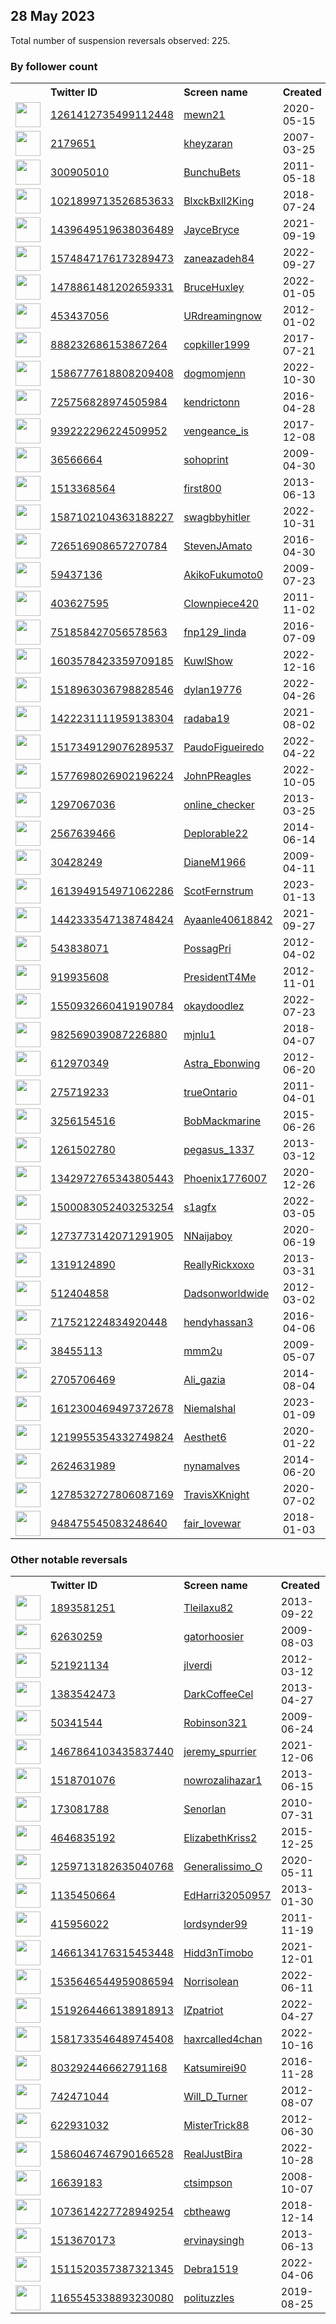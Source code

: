 
## 28 May 2023
Total number of suspension reversals observed: 225.

### By follower count
<table><tr><th></th><th align="left">Twitter ID</th><th align="left">Screen name</th>
<th align="left">Created</th><th align="left">Status</th><th align="left">Suspended</th><th align="left">Followers</th>
<tr><td><a href="https://pbs.twimg.com/profile_images/1545244119496380418/zxmOKl4c_normal.jpg"><img src="https://pbs.twimg.com/profile_images/1545244119496380418/zxmOKl4c_normal.jpg" width="40px" height="40px" align="center"/></a></td><td><a href="https://twitter.com/intent/user?user_id=1261412735499112448">1261412735499112448</a></td><td><a href="https://twitter.com/mewn21">mewn21</a></td><td>2020-05-15</td><td align="center">🔒</td><td>2022-12-18</td><td>68605</td></tr>
<tr><td><a href="https://pbs.twimg.com/profile_images/1661365611925237760/zGniRxIO_normal.jpg"><img src="https://pbs.twimg.com/profile_images/1661365611925237760/zGniRxIO_normal.jpg" width="40px" height="40px" align="center"/></a></td><td><a href="https://twitter.com/intent/user?user_id=2179651">2179651</a></td><td><a href="https://twitter.com/kheyzaran">kheyzaran</a></td><td>2007-03-25</td><td align="center"></td><td>2023-03-08</td><td>19253</td></tr>
<tr><td><a href="https://pbs.twimg.com/profile_images/1640152497493794816/DiYuVVZ1_normal.jpg"><img src="https://pbs.twimg.com/profile_images/1640152497493794816/DiYuVVZ1_normal.jpg" width="40px" height="40px" align="center"/></a></td><td><a href="https://twitter.com/intent/user?user_id=300905010">300905010</a></td><td><a href="https://twitter.com/BunchuBets">BunchuBets</a></td><td>2011-05-18</td><td align="center"></td><td>2023-05-20</td><td>13954</td></tr>
<tr><td><a href="https://pbs.twimg.com/profile_images/1615879499521957890/ZoxjamWd_normal.jpg"><img src="https://pbs.twimg.com/profile_images/1615879499521957890/ZoxjamWd_normal.jpg" width="40px" height="40px" align="center"/></a></td><td><a href="https://twitter.com/intent/user?user_id=1021899713526853633">1021899713526853633</a></td><td><a href="https://twitter.com/BlxckBxll2King">BlxckBxll2King</a></td><td>2018-07-24</td><td align="center"></td><td>2023-05-03</td><td>13389</td></tr>
<tr><td><a href="https://pbs.twimg.com/profile_images/1617359520468008961/dcmG59kr_normal.jpg"><img src="https://pbs.twimg.com/profile_images/1617359520468008961/dcmG59kr_normal.jpg" width="40px" height="40px" align="center"/></a></td><td><a href="https://twitter.com/intent/user?user_id=1439649519638036489">1439649519638036489</a></td><td><a href="https://twitter.com/JayceBryce">JayceBryce</a></td><td>2021-09-19</td><td align="center"></td><td>2023-04-26</td><td>10167</td></tr>
<tr><td><a href="https://pbs.twimg.com/profile_images/1623350833042583552/6c5AeBQz_normal.jpg"><img src="https://pbs.twimg.com/profile_images/1623350833042583552/6c5AeBQz_normal.jpg" width="40px" height="40px" align="center"/></a></td><td><a href="https://twitter.com/intent/user?user_id=1574847176173289473">1574847176173289473</a></td><td><a href="https://twitter.com/zaneazadeh84">zaneazadeh84</a></td><td>2022-09-27</td><td align="center"></td><td>2023-05-25</td><td>9517</td></tr>
<tr><td><a href="https://pbs.twimg.com/profile_images/1663881698465947649/zrB1VxgQ_normal.jpg"><img src="https://pbs.twimg.com/profile_images/1663881698465947649/zrB1VxgQ_normal.jpg" width="40px" height="40px" align="center"/></a></td><td><a href="https://twitter.com/intent/user?user_id=1478861481202659331">1478861481202659331</a></td><td><a href="https://twitter.com/BruceHuxley">BruceHuxley</a></td><td>2022-01-05</td><td align="center"></td><td>2022-12-14</td><td>9142</td></tr>
<tr><td><a href="https://pbs.twimg.com/profile_images/1899736696/rocks_normal.jpg"><img src="https://pbs.twimg.com/profile_images/1899736696/rocks_normal.jpg" width="40px" height="40px" align="center"/></a></td><td><a href="https://twitter.com/intent/user?user_id=453437056">453437056</a></td><td><a href="https://twitter.com/URdreamingnow">URdreamingnow</a></td><td>2012-01-02</td><td align="center"></td><td>2023-05-22</td><td>8409</td></tr>
<tr><td><a href="https://pbs.twimg.com/profile_images/1658688494695501825/6RmG5pgs_normal.jpg"><img src="https://pbs.twimg.com/profile_images/1658688494695501825/6RmG5pgs_normal.jpg" width="40px" height="40px" align="center"/></a></td><td><a href="https://twitter.com/intent/user?user_id=888232686153867264">888232686153867264</a></td><td><a href="https://twitter.com/copkiller1999">copkiller1999</a></td><td>2017-07-21</td><td align="center"></td><td>2023-05-28</td><td>7404</td></tr>
<tr><td><a href="https://pbs.twimg.com/profile_images/1668616171502067712/KLK3FBfc_normal.jpg"><img src="https://pbs.twimg.com/profile_images/1668616171502067712/KLK3FBfc_normal.jpg" width="40px" height="40px" align="center"/></a></td><td><a href="https://twitter.com/intent/user?user_id=1586777618808209408">1586777618808209408</a></td><td><a href="https://twitter.com/dogmomjenn">dogmomjenn</a></td><td>2022-10-30</td><td align="center"></td><td>2023-05-21</td><td>6426</td></tr>
<tr><td><a href="https://pbs.twimg.com/profile_images/725757936698429440/8KNVQff4_normal.jpg"><img src="https://pbs.twimg.com/profile_images/725757936698429440/8KNVQff4_normal.jpg" width="40px" height="40px" align="center"/></a></td><td><a href="https://twitter.com/intent/user?user_id=725756828974505984">725756828974505984</a></td><td><a href="https://twitter.com/kendrictonn">kendrictonn</a></td><td>2016-04-28</td><td align="center"></td><td>2023-05-27</td><td>5896</td></tr>
<tr><td><a href="https://pbs.twimg.com/profile_images/1662822399320944641/kAEK2ny5_normal.jpg"><img src="https://pbs.twimg.com/profile_images/1662822399320944641/kAEK2ny5_normal.jpg" width="40px" height="40px" align="center"/></a></td><td><a href="https://twitter.com/intent/user?user_id=939222296224509952">939222296224509952</a></td><td><a href="https://twitter.com/vengeance_is">vengeance_is</a></td><td>2017-12-08</td><td align="center"></td><td></td><td>5791</td></tr>
<tr><td><a href="https://pbs.twimg.com/profile_images/1550080500349517825/oISWjQPh_normal.jpg"><img src="https://pbs.twimg.com/profile_images/1550080500349517825/oISWjQPh_normal.jpg" width="40px" height="40px" align="center"/></a></td><td><a href="https://twitter.com/intent/user?user_id=36566664">36566664</a></td><td><a href="https://twitter.com/sohoprint">sohoprint</a></td><td>2009-04-30</td><td align="center"></td><td>2022-11-23</td><td>5109</td></tr>
<tr><td><a href="https://pbs.twimg.com/profile_images/1612953598454910978/wVoX6HS1_normal.jpg"><img src="https://pbs.twimg.com/profile_images/1612953598454910978/wVoX6HS1_normal.jpg" width="40px" height="40px" align="center"/></a></td><td><a href="https://twitter.com/intent/user?user_id=1513368564">1513368564</a></td><td><a href="https://twitter.com/first800">first800</a></td><td>2013-06-13</td><td align="center"></td><td>2023-05-21</td><td>3797</td></tr>
<tr><td><a href="https://pbs.twimg.com/profile_images/1612585865540435968/SsUoMIFn_normal.jpg"><img src="https://pbs.twimg.com/profile_images/1612585865540435968/SsUoMIFn_normal.jpg" width="40px" height="40px" align="center"/></a></td><td><a href="https://twitter.com/intent/user?user_id=1587102104363188227">1587102104363188227</a></td><td><a href="https://twitter.com/swagbbyhitler">swagbbyhitler</a></td><td>2022-10-31</td><td align="center"></td><td>2023-05-22</td><td>3738</td></tr>
<tr><td><a href="https://pbs.twimg.com/profile_images/1591064713986719746/Ot0_si1X_normal.jpg"><img src="https://pbs.twimg.com/profile_images/1591064713986719746/Ot0_si1X_normal.jpg" width="40px" height="40px" align="center"/></a></td><td><a href="https://twitter.com/intent/user?user_id=726516908657270784">726516908657270784</a></td><td><a href="https://twitter.com/StevenJAmato">StevenJAmato</a></td><td>2016-04-30</td><td align="center"></td><td>2023-05-28</td><td>3384</td></tr>
<tr><td><a href="https://pbs.twimg.com/profile_images/1440979653317959685/5TLsRSYx_normal.jpg"><img src="https://pbs.twimg.com/profile_images/1440979653317959685/5TLsRSYx_normal.jpg" width="40px" height="40px" align="center"/></a></td><td><a href="https://twitter.com/intent/user?user_id=59437136">59437136</a></td><td><a href="https://twitter.com/AkikoFukumoto0">AkikoFukumoto0</a></td><td>2009-07-23</td><td align="center"></td><td>2023-05-27</td><td>3348</td></tr>
<tr><td><a href="https://pbs.twimg.com/profile_images/1664129846744842240/BgKXvHVf_normal.jpg"><img src="https://pbs.twimg.com/profile_images/1664129846744842240/BgKXvHVf_normal.jpg" width="40px" height="40px" align="center"/></a></td><td><a href="https://twitter.com/intent/user?user_id=403627595">403627595</a></td><td><a href="https://twitter.com/Clownpiece420">Clownpiece420</a></td><td>2011-11-02</td><td align="center"></td><td>2023-05-28</td><td>3099</td></tr>
<tr><td><a href="https://pbs.twimg.com/profile_images/1535737967624572930/AtBsyqsr_normal.jpg"><img src="https://pbs.twimg.com/profile_images/1535737967624572930/AtBsyqsr_normal.jpg" width="40px" height="40px" align="center"/></a></td><td><a href="https://twitter.com/intent/user?user_id=751858427056578563">751858427056578563</a></td><td><a href="https://twitter.com/fnp129_linda">fnp129_linda</a></td><td>2016-07-09</td><td align="center"></td><td>2022-08-04</td><td>2821</td></tr>
<tr><td><a href="https://pbs.twimg.com/profile_images/1603582423043809281/T2xkd5bv_normal.jpg"><img src="https://pbs.twimg.com/profile_images/1603582423043809281/T2xkd5bv_normal.jpg" width="40px" height="40px" align="center"/></a></td><td><a href="https://twitter.com/intent/user?user_id=1603578423359709185">1603578423359709185</a></td><td><a href="https://twitter.com/KuwlShow">KuwlShow</a></td><td>2022-12-16</td><td align="center"></td><td>2023-05-24</td><td>2665</td></tr>
<tr><td><a href="https://pbs.twimg.com/profile_images/1519034085414518786/D9ztwU9S_normal.jpg"><img src="https://pbs.twimg.com/profile_images/1519034085414518786/D9ztwU9S_normal.jpg" width="40px" height="40px" align="center"/></a></td><td><a href="https://twitter.com/intent/user?user_id=1518963036798828546">1518963036798828546</a></td><td><a href="https://twitter.com/dylan19776">dylan19776</a></td><td>2022-04-26</td><td align="center"></td><td>2023-03-09</td><td>2452</td></tr>
<tr><td><a href="https://pbs.twimg.com/profile_images/1471220017198895106/KGcG29xY_normal.jpg"><img src="https://pbs.twimg.com/profile_images/1471220017198895106/KGcG29xY_normal.jpg" width="40px" height="40px" align="center"/></a></td><td><a href="https://twitter.com/intent/user?user_id=1422231111959138304">1422231111959138304</a></td><td><a href="https://twitter.com/radaba19">radaba19</a></td><td>2021-08-02</td><td align="center"></td><td>2022-09-17</td><td>2427</td></tr>
<tr><td><a href="https://pbs.twimg.com/profile_images/1535803308237017093/oN6DzwwH_normal.jpg"><img src="https://pbs.twimg.com/profile_images/1535803308237017093/oN6DzwwH_normal.jpg" width="40px" height="40px" align="center"/></a></td><td><a href="https://twitter.com/intent/user?user_id=1517349129076289537">1517349129076289537</a></td><td><a href="https://twitter.com/PaudoFigueiredo">PaudoFigueiredo</a></td><td>2022-04-22</td><td align="center"></td><td>2022-10-18</td><td>2296</td></tr>
<tr><td><a href="https://pbs.twimg.com/profile_images/1577887678795767809/4h0fOrFw_normal.jpg"><img src="https://pbs.twimg.com/profile_images/1577887678795767809/4h0fOrFw_normal.jpg" width="40px" height="40px" align="center"/></a></td><td><a href="https://twitter.com/intent/user?user_id=1577698026902196224">1577698026902196224</a></td><td><a href="https://twitter.com/JohnPReagles">JohnPReagles</a></td><td>2022-10-05</td><td align="center"></td><td>2023-05-24</td><td>2111</td></tr>
<tr><td><a href="https://pbs.twimg.com/profile_images/378800000537355951/d71c46716564b356d11859675f9fb631_normal.png"><img src="https://pbs.twimg.com/profile_images/378800000537355951/d71c46716564b356d11859675f9fb631_normal.png" width="40px" height="40px" align="center"/></a></td><td><a href="https://twitter.com/intent/user?user_id=1297067036">1297067036</a></td><td><a href="https://twitter.com/online_checker">online_checker</a></td><td>2013-03-25</td><td align="center">🚫</td><td>2022-11-05</td><td>2074</td></tr>
<tr><td><a href="https://pbs.twimg.com/profile_images/1347695601400602624/48EBaYP5_normal.jpg"><img src="https://pbs.twimg.com/profile_images/1347695601400602624/48EBaYP5_normal.jpg" width="40px" height="40px" align="center"/></a></td><td><a href="https://twitter.com/intent/user?user_id=2567639466">2567639466</a></td><td><a href="https://twitter.com/Deplorable22">Deplorable22</a></td><td>2014-06-14</td><td align="center"></td><td>2022-11-10</td><td>1991</td></tr>
<tr><td><a href="https://pbs.twimg.com/profile_images/1471397858385530882/RL3LaLu7_normal.jpg"><img src="https://pbs.twimg.com/profile_images/1471397858385530882/RL3LaLu7_normal.jpg" width="40px" height="40px" align="center"/></a></td><td><a href="https://twitter.com/intent/user?user_id=30428249">30428249</a></td><td><a href="https://twitter.com/DianeM1966">DianeM1966</a></td><td>2009-04-11</td><td align="center"></td><td>2022-10-29</td><td>1850</td></tr>
<tr><td><a href="https://pbs.twimg.com/profile_images/1613949726130376704/1LGuGse2_normal.png"><img src="https://pbs.twimg.com/profile_images/1613949726130376704/1LGuGse2_normal.png" width="40px" height="40px" align="center"/></a></td><td><a href="https://twitter.com/intent/user?user_id=1613949154971062286">1613949154971062286</a></td><td><a href="https://twitter.com/ScotFernstrum">ScotFernstrum</a></td><td>2023-01-13</td><td align="center"></td><td>2023-05-25</td><td>1829</td></tr>
<tr><td><a href="https://pbs.twimg.com/profile_images/1669947210560073728/odi5D54i_normal.jpg"><img src="https://pbs.twimg.com/profile_images/1669947210560073728/odi5D54i_normal.jpg" width="40px" height="40px" align="center"/></a></td><td><a href="https://twitter.com/intent/user?user_id=1442333547138748424">1442333547138748424</a></td><td><a href="https://twitter.com/Ayaanle40618842">Ayaanle40618842</a></td><td>2021-09-27</td><td align="center"></td><td>2023-02-07</td><td>1719</td></tr>
<tr><td><a href="https://pbs.twimg.com/profile_images/1350976085681459201/ZYN219UT_normal.jpg"><img src="https://pbs.twimg.com/profile_images/1350976085681459201/ZYN219UT_normal.jpg" width="40px" height="40px" align="center"/></a></td><td><a href="https://twitter.com/intent/user?user_id=543838071">543838071</a></td><td><a href="https://twitter.com/PossagPri">PossagPri</a></td><td>2012-04-02</td><td align="center"></td><td>2022-12-04</td><td>1527</td></tr>
<tr><td><a href="https://pbs.twimg.com/profile_images/1347996493341487104/-PvNYrLZ_normal.jpg"><img src="https://pbs.twimg.com/profile_images/1347996493341487104/-PvNYrLZ_normal.jpg" width="40px" height="40px" align="center"/></a></td><td><a href="https://twitter.com/intent/user?user_id=919935608">919935608</a></td><td><a href="https://twitter.com/PresidentT4Me">PresidentT4Me</a></td><td>2012-11-01</td><td align="center"></td><td>2022-09-28</td><td>1507</td></tr>
<tr><td><a href="https://pbs.twimg.com/profile_images/1635915624458121219/GL1mF3eH_normal.jpg"><img src="https://pbs.twimg.com/profile_images/1635915624458121219/GL1mF3eH_normal.jpg" width="40px" height="40px" align="center"/></a></td><td><a href="https://twitter.com/intent/user?user_id=1550932660419190784">1550932660419190784</a></td><td><a href="https://twitter.com/okaydoodlez">okaydoodlez</a></td><td>2022-07-23</td><td align="center"></td><td>2023-05-23</td><td>1455</td></tr>
<tr><td><a href="https://pbs.twimg.com/profile_images/1668167637807890432/9dSsoYUi_normal.jpg"><img src="https://pbs.twimg.com/profile_images/1668167637807890432/9dSsoYUi_normal.jpg" width="40px" height="40px" align="center"/></a></td><td><a href="https://twitter.com/intent/user?user_id=982569039087226880">982569039087226880</a></td><td><a href="https://twitter.com/mjnlu1">mjnlu1</a></td><td>2018-04-07</td><td align="center"></td><td>2022-07-09</td><td>1439</td></tr>
<tr><td><a href="https://pbs.twimg.com/profile_images/1562924429633527808/mFxNT3GU_normal.jpg"><img src="https://pbs.twimg.com/profile_images/1562924429633527808/mFxNT3GU_normal.jpg" width="40px" height="40px" align="center"/></a></td><td><a href="https://twitter.com/intent/user?user_id=612970349">612970349</a></td><td><a href="https://twitter.com/Astra_Ebonwing">Astra_Ebonwing</a></td><td>2012-06-20</td><td align="center"></td><td>2023-05-27</td><td>1434</td></tr>
<tr><td><a href="https://pbs.twimg.com/profile_images/1032102340264747008/136Is9mU_normal.jpg"><img src="https://pbs.twimg.com/profile_images/1032102340264747008/136Is9mU_normal.jpg" width="40px" height="40px" align="center"/></a></td><td><a href="https://twitter.com/intent/user?user_id=275719233">275719233</a></td><td><a href="https://twitter.com/trueOntario">trueOntario</a></td><td>2011-04-01</td><td align="center"></td><td>2023-02-02</td><td>1359</td></tr>
<tr><td><a href="https://pbs.twimg.com/profile_images/985289661412270080/12RFceG8_normal.jpg"><img src="https://pbs.twimg.com/profile_images/985289661412270080/12RFceG8_normal.jpg" width="40px" height="40px" align="center"/></a></td><td><a href="https://twitter.com/intent/user?user_id=3256154516">3256154516</a></td><td><a href="https://twitter.com/BobMackmarine">BobMackmarine</a></td><td>2015-06-26</td><td align="center"></td><td>2022-10-29</td><td>1325</td></tr>
<tr><td><a href="https://pbs.twimg.com/profile_images/1664367301133574144/q3_w_9tU_normal.jpg"><img src="https://pbs.twimg.com/profile_images/1664367301133574144/q3_w_9tU_normal.jpg" width="40px" height="40px" align="center"/></a></td><td><a href="https://twitter.com/intent/user?user_id=1261502780">1261502780</a></td><td><a href="https://twitter.com/pegasus_1337">pegasus_1337</a></td><td>2013-03-12</td><td align="center"></td><td>2023-05-11</td><td>1206</td></tr>
<tr><td><a href="https://pbs.twimg.com/profile_images/1445051724453003264/ngZTQi67_normal.jpg"><img src="https://pbs.twimg.com/profile_images/1445051724453003264/ngZTQi67_normal.jpg" width="40px" height="40px" align="center"/></a></td><td><a href="https://twitter.com/intent/user?user_id=1342972765343805443">1342972765343805443</a></td><td><a href="https://twitter.com/Phoenix1776007">Phoenix1776007</a></td><td>2020-12-26</td><td align="center"></td><td>2022-09-21</td><td>1122</td></tr>
<tr><td><a href="https://pbs.twimg.com/profile_images/1654554254898495492/rydFL-vy_normal.jpg"><img src="https://pbs.twimg.com/profile_images/1654554254898495492/rydFL-vy_normal.jpg" width="40px" height="40px" align="center"/></a></td><td><a href="https://twitter.com/intent/user?user_id=1500083052403253254">1500083052403253254</a></td><td><a href="https://twitter.com/s1agfx">s1agfx</a></td><td>2022-03-05</td><td align="center"></td><td>2023-05-23</td><td>1042</td></tr>
<tr><td><a href="https://pbs.twimg.com/profile_images/1659006908064227328/I5EmEdG__normal.jpg"><img src="https://pbs.twimg.com/profile_images/1659006908064227328/I5EmEdG__normal.jpg" width="40px" height="40px" align="center"/></a></td><td><a href="https://twitter.com/intent/user?user_id=1273773142071291905">1273773142071291905</a></td><td><a href="https://twitter.com/NNaijaboy">NNaijaboy</a></td><td>2020-06-19</td><td align="center"></td><td>2022-04-03</td><td>1038</td></tr>
<tr><td><a href="https://pbs.twimg.com/profile_images/1280511488604680193/9oaDvCsr_normal.png"><img src="https://pbs.twimg.com/profile_images/1280511488604680193/9oaDvCsr_normal.png" width="40px" height="40px" align="center"/></a></td><td><a href="https://twitter.com/intent/user?user_id=1319124890">1319124890</a></td><td><a href="https://twitter.com/ReallyRickxoxo">ReallyRickxoxo</a></td><td>2013-03-31</td><td align="center"></td><td>2022-09-10</td><td>1008</td></tr>
<tr><td><a href="https://pbs.twimg.com/profile_images/1344678875670994948/FxL_ymul_normal.jpg"><img src="https://pbs.twimg.com/profile_images/1344678875670994948/FxL_ymul_normal.jpg" width="40px" height="40px" align="center"/></a></td><td><a href="https://twitter.com/intent/user?user_id=512404858">512404858</a></td><td><a href="https://twitter.com/Dadsonworldwide">Dadsonworldwide</a></td><td>2012-03-02</td><td align="center"></td><td>2022-10-28</td><td>1000</td></tr>
<tr><td><a href="https://pbs.twimg.com/profile_images/1661336734821494784/XjClK7tO_normal.jpg"><img src="https://pbs.twimg.com/profile_images/1661336734821494784/XjClK7tO_normal.jpg" width="40px" height="40px" align="center"/></a></td><td><a href="https://twitter.com/intent/user?user_id=717521224834920448">717521224834920448</a></td><td><a href="https://twitter.com/hendyhassan3">hendyhassan3</a></td><td>2016-04-06</td><td align="center"></td><td>2023-05-21</td><td>971</td></tr>
<tr><td><a href="https://pbs.twimg.com/profile_images/542136719831613440/ueQVAK_h_normal.jpeg"><img src="https://pbs.twimg.com/profile_images/542136719831613440/ueQVAK_h_normal.jpeg" width="40px" height="40px" align="center"/></a></td><td><a href="https://twitter.com/intent/user?user_id=38455113">38455113</a></td><td><a href="https://twitter.com/mmm2u">mmm2u</a></td><td>2009-05-07</td><td align="center"></td><td></td><td>833</td></tr>
<tr><td><a href="https://pbs.twimg.com/profile_images/1391199598778126338/3USUj01X_normal.jpg"><img src="https://pbs.twimg.com/profile_images/1391199598778126338/3USUj01X_normal.jpg" width="40px" height="40px" align="center"/></a></td><td><a href="https://twitter.com/intent/user?user_id=2705706469">2705706469</a></td><td><a href="https://twitter.com/Ali_gazia">Ali_gazia</a></td><td>2014-08-04</td><td align="center"></td><td>2023-05-01</td><td>802</td></tr>
<tr><td><a href="https://pbs.twimg.com/profile_images/1664355673583263749/q_aj4cga_normal.jpg"><img src="https://pbs.twimg.com/profile_images/1664355673583263749/q_aj4cga_normal.jpg" width="40px" height="40px" align="center"/></a></td><td><a href="https://twitter.com/intent/user?user_id=1612300469497372678">1612300469497372678</a></td><td><a href="https://twitter.com/Niemalshal">Niemalshal</a></td><td>2023-01-09</td><td align="center"></td><td>2023-04-30</td><td>769</td></tr>
<tr><td><a href="https://pbs.twimg.com/profile_images/1659315123322859522/3Tq0_Nn1_normal.jpg"><img src="https://pbs.twimg.com/profile_images/1659315123322859522/3Tq0_Nn1_normal.jpg" width="40px" height="40px" align="center"/></a></td><td><a href="https://twitter.com/intent/user?user_id=1219955354332749824">1219955354332749824</a></td><td><a href="https://twitter.com/Aesthet6">Aesthet6</a></td><td>2020-01-22</td><td align="center"></td><td>2023-05-24</td><td>744</td></tr>
<tr><td><a href="https://pbs.twimg.com/profile_images/1562817225827966976/JHWptoFr_normal.jpg"><img src="https://pbs.twimg.com/profile_images/1562817225827966976/JHWptoFr_normal.jpg" width="40px" height="40px" align="center"/></a></td><td><a href="https://twitter.com/intent/user?user_id=2624631989">2624631989</a></td><td><a href="https://twitter.com/nynamalves">nynamalves</a></td><td>2014-06-20</td><td align="center"></td><td>2022-11-06</td><td>742</td></tr>
<tr><td><a href="https://pbs.twimg.com/profile_images/1609152878257618944/MFdmVLiV_normal.jpg"><img src="https://pbs.twimg.com/profile_images/1609152878257618944/MFdmVLiV_normal.jpg" width="40px" height="40px" align="center"/></a></td><td><a href="https://twitter.com/intent/user?user_id=1278532727806087169">1278532727806087169</a></td><td><a href="https://twitter.com/TravisXKnight">TravisXKnight</a></td><td>2020-07-02</td><td align="center"></td><td>2023-01-21</td><td>698</td></tr>
<tr><td><a href="https://pbs.twimg.com/profile_images/1648347258159775745/lQB429PK_normal.jpg"><img src="https://pbs.twimg.com/profile_images/1648347258159775745/lQB429PK_normal.jpg" width="40px" height="40px" align="center"/></a></td><td><a href="https://twitter.com/intent/user?user_id=948475545083248640">948475545083248640</a></td><td><a href="https://twitter.com/fair_lovewar">fair_lovewar</a></td><td>2018-01-03</td><td align="center"></td><td>2023-05-27</td><td>688</td></tr>
</table>

### Other notable reversals
<table><tr><th></th><th align="left">Twitter ID</th><th align="left">Screen name</th>
<th align="left">Created</th><th align="left">Status</th><th align="left">Suspended</th><th align="left">Followers</th>
<tr><td><a href="https://pbs.twimg.com/profile_images/1664380853777047560/ewfHnZgV_normal.jpg"><img src="https://pbs.twimg.com/profile_images/1664380853777047560/ewfHnZgV_normal.jpg" width="40px" height="40px" align="center"/></a></td><td><a href="https://twitter.com/intent/user?user_id=1893581251">1893581251</a></td><td><a href="https://twitter.com/Tleilaxu82">Tleilaxu82</a></td><td>2013-09-22</td><td align="center"></td><td>2022-07-10</td><td>232</td></tr>
<tr><td><a href="https://pbs.twimg.com/profile_images/983826174718726144/ZM2y5y17_normal.jpg"><img src="https://pbs.twimg.com/profile_images/983826174718726144/ZM2y5y17_normal.jpg" width="40px" height="40px" align="center"/></a></td><td><a href="https://twitter.com/intent/user?user_id=62630259">62630259</a></td><td><a href="https://twitter.com/gatorhoosier">gatorhoosier</a></td><td>2009-08-03</td><td align="center"></td><td>2023-05-24</td><td>530</td></tr>
<tr><td><a href="https://pbs.twimg.com/profile_images/1430909806001463296/qgJai3PE_normal.jpg"><img src="https://pbs.twimg.com/profile_images/1430909806001463296/qgJai3PE_normal.jpg" width="40px" height="40px" align="center"/></a></td><td><a href="https://twitter.com/intent/user?user_id=521921134">521921134</a></td><td><a href="https://twitter.com/jlverdi">jlverdi</a></td><td>2012-03-12</td><td align="center">🔒</td><td>2022-11-29</td><td>6</td></tr>
<tr><td><a href="https://pbs.twimg.com/profile_images/1534405414174982151/BKdYMmfm_normal.jpg"><img src="https://pbs.twimg.com/profile_images/1534405414174982151/BKdYMmfm_normal.jpg" width="40px" height="40px" align="center"/></a></td><td><a href="https://twitter.com/intent/user?user_id=1383542473">1383542473</a></td><td><a href="https://twitter.com/DarkCoffeeCel">DarkCoffeeCel</a></td><td>2013-04-27</td><td align="center"></td><td>2022-06-25</td><td>96</td></tr>
<tr><td><a href="https://pbs.twimg.com/profile_images/1133998483571126272/s9mXLXfe_normal.jpg"><img src="https://pbs.twimg.com/profile_images/1133998483571126272/s9mXLXfe_normal.jpg" width="40px" height="40px" align="center"/></a></td><td><a href="https://twitter.com/intent/user?user_id=50341544">50341544</a></td><td><a href="https://twitter.com/Robinson321">Robinson321</a></td><td>2009-06-24</td><td align="center">🔒</td><td>2023-05-28</td><td>15</td></tr>
<tr><td><a href="https://pbs.twimg.com/profile_images/1533880867990421504/YZ4Q2LLo_normal.jpg"><img src="https://pbs.twimg.com/profile_images/1533880867990421504/YZ4Q2LLo_normal.jpg" width="40px" height="40px" align="center"/></a></td><td><a href="https://twitter.com/intent/user?user_id=1467864103435837440">1467864103435837440</a></td><td><a href="https://twitter.com/jeremy_spurrier">jeremy_spurrier</a></td><td>2021-12-06</td><td align="center"></td><td>2023-05-24</td><td>540</td></tr>
<tr><td><a href="https://pbs.twimg.com/profile_images/1055178867172954112/AtXmmJYf_normal.jpg"><img src="https://pbs.twimg.com/profile_images/1055178867172954112/AtXmmJYf_normal.jpg" width="40px" height="40px" align="center"/></a></td><td><a href="https://twitter.com/intent/user?user_id=1518701076">1518701076</a></td><td><a href="https://twitter.com/nowrozalihazar1">nowrozalihazar1</a></td><td>2013-06-15</td><td align="center"></td><td>2023-04-04</td><td>389</td></tr>
<tr><td><a href="https://pbs.twimg.com/profile_images/1604405842169991168/QeFlxA9x_normal.jpg"><img src="https://pbs.twimg.com/profile_images/1604405842169991168/QeFlxA9x_normal.jpg" width="40px" height="40px" align="center"/></a></td><td><a href="https://twitter.com/intent/user?user_id=173081788">173081788</a></td><td><a href="https://twitter.com/Senorlan">Senorlan</a></td><td>2010-07-31</td><td align="center"></td><td>2023-05-27</td><td>151</td></tr>
<tr><td><a href="https://abs.twimg.com/sticky/default_profile_images/default_profile_normal.png"><img src="https://abs.twimg.com/sticky/default_profile_images/default_profile_normal.png" width="40px" height="40px" align="center"/></a></td><td><a href="https://twitter.com/intent/user?user_id=4646835192">4646835192</a></td><td><a href="https://twitter.com/ElizabethKriss2">ElizabethKriss2</a></td><td>2015-12-25</td><td align="center"></td><td>2023-04-08</td><td>15</td></tr>
<tr><td><a href="https://pbs.twimg.com/profile_images/1587476769791172609/gwOlMRlj_normal.jpg"><img src="https://pbs.twimg.com/profile_images/1587476769791172609/gwOlMRlj_normal.jpg" width="40px" height="40px" align="center"/></a></td><td><a href="https://twitter.com/intent/user?user_id=1259713182635040768">1259713182635040768</a></td><td><a href="https://twitter.com/Generalissimo_O">Generalissimo_O</a></td><td>2020-05-11</td><td align="center"></td><td>2023-05-28</td><td>132</td></tr>
<tr><td><a href="https://pbs.twimg.com/profile_images/882972810993426432/_dgyctcZ_normal.jpg"><img src="https://pbs.twimg.com/profile_images/882972810993426432/_dgyctcZ_normal.jpg" width="40px" height="40px" align="center"/></a></td><td><a href="https://twitter.com/intent/user?user_id=1135450664">1135450664</a></td><td><a href="https://twitter.com/EdHarri32050957">EdHarri32050957</a></td><td>2013-01-30</td><td align="center"></td><td>2023-05-24</td><td>294</td></tr>
<tr><td><a href="https://pbs.twimg.com/profile_images/1614461773511364608/BXyk9JlZ_normal.jpg"><img src="https://pbs.twimg.com/profile_images/1614461773511364608/BXyk9JlZ_normal.jpg" width="40px" height="40px" align="center"/></a></td><td><a href="https://twitter.com/intent/user?user_id=415956022">415956022</a></td><td><a href="https://twitter.com/lordsynder99">lordsynder99</a></td><td>2011-11-19</td><td align="center"></td><td>2023-05-25</td><td>82</td></tr>
<tr><td><a href="https://pbs.twimg.com/profile_images/1551968936874360837/GPT11N5A_normal.jpg"><img src="https://pbs.twimg.com/profile_images/1551968936874360837/GPT11N5A_normal.jpg" width="40px" height="40px" align="center"/></a></td><td><a href="https://twitter.com/intent/user?user_id=1466134176315453448">1466134176315453448</a></td><td><a href="https://twitter.com/Hidd3nTimobo">Hidd3nTimobo</a></td><td>2021-12-01</td><td align="center"></td><td>2022-09-04</td><td>454</td></tr>
<tr><td><a href="https://pbs.twimg.com/profile_images/1535646672507883521/P5Pe7pht_normal.png"><img src="https://pbs.twimg.com/profile_images/1535646672507883521/P5Pe7pht_normal.png" width="40px" height="40px" align="center"/></a></td><td><a href="https://twitter.com/intent/user?user_id=1535646544959086594">1535646544959086594</a></td><td><a href="https://twitter.com/Norrisolean">Norrisolean</a></td><td>2022-06-11</td><td align="center"></td><td>2022-12-25</td><td>9</td></tr>
<tr><td><a href="https://pbs.twimg.com/profile_images/1520261572064546816/bf4ihhlq_normal.jpg"><img src="https://pbs.twimg.com/profile_images/1520261572064546816/bf4ihhlq_normal.jpg" width="40px" height="40px" align="center"/></a></td><td><a href="https://twitter.com/intent/user?user_id=1519264466138918913">1519264466138918913</a></td><td><a href="https://twitter.com/IZpatriot">IZpatriot</a></td><td>2022-04-27</td><td align="center"></td><td>2022-10-20</td><td>146</td></tr>
<tr><td><a href="https://pbs.twimg.com/profile_images/1581734335882878977/SA_xijZD_normal.jpg"><img src="https://pbs.twimg.com/profile_images/1581734335882878977/SA_xijZD_normal.jpg" width="40px" height="40px" align="center"/></a></td><td><a href="https://twitter.com/intent/user?user_id=1581733546489745408">1581733546489745408</a></td><td><a href="https://twitter.com/haxrcalled4chan">haxrcalled4chan</a></td><td>2022-10-16</td><td align="center"></td><td>2022-11-29</td><td>58</td></tr>
<tr><td><a href="https://pbs.twimg.com/profile_images/1636916782622732289/vN2VGDK5_normal.jpg"><img src="https://pbs.twimg.com/profile_images/1636916782622732289/vN2VGDK5_normal.jpg" width="40px" height="40px" align="center"/></a></td><td><a href="https://twitter.com/intent/user?user_id=803292446662791168">803292446662791168</a></td><td><a href="https://twitter.com/Katsumirei90">Katsumirei90</a></td><td>2016-11-28</td><td align="center"></td><td>2023-05-28</td><td>274</td></tr>
<tr><td><a href="https://pbs.twimg.com/profile_images/1318206221757812736/QHzDrZbe_normal.jpg"><img src="https://pbs.twimg.com/profile_images/1318206221757812736/QHzDrZbe_normal.jpg" width="40px" height="40px" align="center"/></a></td><td><a href="https://twitter.com/intent/user?user_id=742471044">742471044</a></td><td><a href="https://twitter.com/Will_D_Turner">Will_D_Turner</a></td><td>2012-08-07</td><td align="center"></td><td>2023-04-08</td><td>104</td></tr>
<tr><td><a href="https://pbs.twimg.com/profile_images/1643330550441078784/p3tHxKAl_normal.png"><img src="https://pbs.twimg.com/profile_images/1643330550441078784/p3tHxKAl_normal.png" width="40px" height="40px" align="center"/></a></td><td><a href="https://twitter.com/intent/user?user_id=622931032">622931032</a></td><td><a href="https://twitter.com/MisterTrick88">MisterTrick88</a></td><td>2012-06-30</td><td align="center"></td><td>2023-04-20</td><td>57</td></tr>
<tr><td><a href="https://pbs.twimg.com/profile_images/1586046958505967616/-7RZq6Zf_normal.jpg"><img src="https://pbs.twimg.com/profile_images/1586046958505967616/-7RZq6Zf_normal.jpg" width="40px" height="40px" align="center"/></a></td><td><a href="https://twitter.com/intent/user?user_id=1586046746790166528">1586046746790166528</a></td><td><a href="https://twitter.com/RealJustBira">RealJustBira</a></td><td>2022-10-28</td><td align="center"></td><td>2022-11-21</td><td>25</td></tr>
<tr><td><a href="https://pbs.twimg.com/profile_images/2628045349/c5c1edc43409e1a94c5476d92569c149_normal.png"><img src="https://pbs.twimg.com/profile_images/2628045349/c5c1edc43409e1a94c5476d92569c149_normal.png" width="40px" height="40px" align="center"/></a></td><td><a href="https://twitter.com/intent/user?user_id=16639183">16639183</a></td><td><a href="https://twitter.com/ctsimpson">ctsimpson</a></td><td>2008-10-07</td><td align="center"></td><td>2023-01-15</td><td>133</td></tr>
<tr><td><a href="https://abs.twimg.com/sticky/default_profile_images/default_profile_normal.png"><img src="https://abs.twimg.com/sticky/default_profile_images/default_profile_normal.png" width="40px" height="40px" align="center"/></a></td><td><a href="https://twitter.com/intent/user?user_id=1073614227728949254">1073614227728949254</a></td><td><a href="https://twitter.com/cbtheawg">cbtheawg</a></td><td>2018-12-14</td><td align="center"></td><td>2022-10-29</td><td>397</td></tr>
<tr><td><a href="https://pbs.twimg.com/profile_images/1658040834850439169/MWivaECH_normal.jpg"><img src="https://pbs.twimg.com/profile_images/1658040834850439169/MWivaECH_normal.jpg" width="40px" height="40px" align="center"/></a></td><td><a href="https://twitter.com/intent/user?user_id=1513670173">1513670173</a></td><td><a href="https://twitter.com/ervinaysingh">ervinaysingh</a></td><td>2013-06-13</td><td align="center">🔒</td><td>2022-12-12</td><td>63</td></tr>
<tr><td><a href="https://pbs.twimg.com/profile_images/1666610771399262209/_9paWiuy_normal.jpg"><img src="https://pbs.twimg.com/profile_images/1666610771399262209/_9paWiuy_normal.jpg" width="40px" height="40px" align="center"/></a></td><td><a href="https://twitter.com/intent/user?user_id=1511520357387321345">1511520357387321345</a></td><td><a href="https://twitter.com/Debra1519">Debra1519</a></td><td>2022-04-06</td><td align="center"></td><td>2023-02-16</td><td>11</td></tr>
<tr><td><a href="https://pbs.twimg.com/profile_images/1574894780630327297/GWp06UTT_normal.jpg"><img src="https://pbs.twimg.com/profile_images/1574894780630327297/GWp06UTT_normal.jpg" width="40px" height="40px" align="center"/></a></td><td><a href="https://twitter.com/intent/user?user_id=1165545338893230080">1165545338893230080</a></td><td><a href="https://twitter.com/polituzzles">polituzzles</a></td><td>2019-08-25</td><td align="center"></td><td>2022-09-30</td><td>426</td></tr>
</table>
